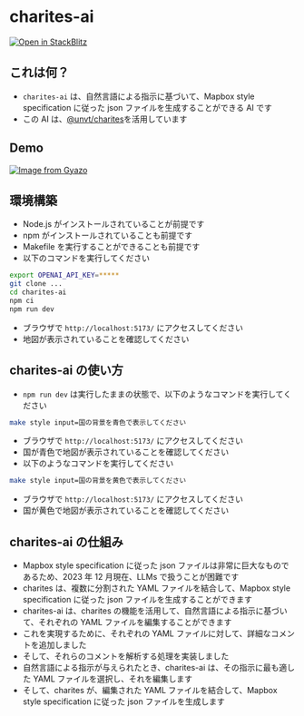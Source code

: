 # charites-ai

<a href="https://stackblitz.com/github/yuiseki/charites-ai">
  <img
    alt="Open in StackBlitz"
    src="https://developer.stackblitz.com/img/open_in_stackblitz.svg"
  />
</a>

## これは何？

- `charites-ai` は、自然言語による指示に基づいて、Mapbox style specification に従った json ファイルを生成することができる AI です
- この AI は、[@unvt/charites](https://github.com/unvt/charites)を活用しています

## Demo

[![Image from Gyazo](https://i.gyazo.com/b26f7803974e840f5706cf5ae6c7d1e6.gif)](https://gyazo.com/b26f7803974e840f5706cf5ae6c7d1e6)

## 環境構築

- Node.js がインストールされていることが前提です
- npm がインストールされていることも前提です
- Makefile を実行することができることも前提です
- 以下のコマンドを実行してください

```bash
export OPENAI_API_KEY=*****
git clone ...
cd charites-ai
npm ci
npm run dev
```

- ブラウザで `http://localhost:5173/` にアクセスしてください
- 地図が表示されていることを確認してください

## charites-ai の使い方

- `npm run dev` は実行したままの状態で、以下のようなコマンドを実行してください

```bash
make style input=国の背景を青色で表示してください
```

- ブラウザで `http://localhost:5173/` にアクセスしてください
- 国が青色で地図が表示されていることを確認してください
- 以下のようなコマンドを実行してください

```bash
make style input=国の背景を黄色で表示してください
```

- ブラウザで `http://localhost:5173/` にアクセスしてください
- 国が黄色で地図が表示されていることを確認してください

## charites-ai の仕組み

- Mapbox style specification に従った json ファイルは非常に巨大なものであるため、2023 年 12 月現在、LLMs で扱うことが困難です
- charites は、複数に分割された YAML ファイルを結合して、Mapbox style specification に従った json ファイルを生成することができます
- charites-ai は、charites の機能を活用して、自然言語による指示に基づいて、それぞれの YAML ファイルを編集することができます
- これを実現するために、それぞれの YAML ファイルに対して、詳細なコメントを追加しました
- そして、それらのコメントを解析する処理を実装しました
- 自然言語による指示が与えられたとき、charites-ai は、その指示に最も適した YAML ファイルを選択し、それを編集します
- そして、charites が、編集された YAML ファイルを結合して、Mapbox style specification に従った json ファイルを生成します
